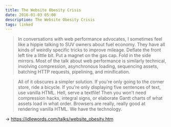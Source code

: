 ```yaml
---
title: The Website Obesity Crisis
date: 2016-01-03 05:00
description: The Website Obesity Crisis
tags: linked
---
```


> In conversations with web performance advocates, I sometimes feel like a hippie talking to SUV owners about fuel economy. They have all kinds of weirdly specific tricks to improve mileage. Deflate the front left tire a little bit. Put a magnet on the gas cap. Fold in the side mirrors. Most of the talk about web performance is similarly technical, involving compression, asynchronous loading, sequencing assets, batching HTTP requests, pipelining, and minification.
	
> All of it obscures a simpler solution. If you're only going to the corner store, ride a bicycle. If you're only displaying five sentences of text, use vanilla HTML. Hell, serve a textfile! Then you won't need compression hacks, integral signs, or elaborate Gantt charts of what assets load in what order. Browsers are really, really good at rendering vanilla HTML. We have the technology.

→ https://idlewords.com/talks/website_obesity.htm
